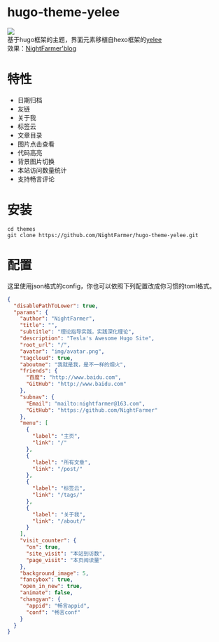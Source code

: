 # hugo-theme-yelee

![](http://orh51lve9.bkt.clouddn.com/theme-yelee-hugo.png)  
基于hugo框架的主题，界面元素移植自hexo框架的[yelee](https://github.com/MOxFIVE/hexo-theme-yelee)  
效果：[NightFarmer'blog](https://www.nightfarmer.top/)

# 特性
- 日期归档
- 友链
- 关于我
- 标签云
- 文章目录
- 图片点击查看
- 代码高亮
- 背景图片切换
- 本站访问数量统计
- 支持畅言评论

# 安装
```
cd themes
git clone https://github.com/NightFarmer/hugo-theme-yelee.git
```

# 配置
这里使用json格式的config，你也可以依照下列配置改成你习惯的toml格式。
```json
{
  "disablePathToLower": true,
  "params": {
    "author": "NightFarmer",
    "title": "",
    "subtitle": "理论指导实践，实践深化理论",
    "description": "Tesla's Awesome Hugo Site",
    "root_url": "/",
    "avatar": "img/avatar.png",
    "tagcloud": true,
    "aboutme": "我就是我，是不一样的烟火",
    "friends": {
      "百度": "http://www.baidu.com",
      "GitHub": "http://www.baidu.com"
    },
    "subnav": {
      "Email": "mailto:nightfarmer@163.com",
      "GitHub": "https://github.com/NightFarmer"
    },
    "menu": [
      {
        "label": "主页",
        "link": "/"
      },
      {
        "label": "所有文章",
        "link": "/post/"
      },
      {
        "label": "标签云",
        "link": "/tags/"
      },
      {
        "label": "关于我",
        "link": "/about/"
      }
    ],
    "visit_counter": {
      "on": true,
      "site_visit": "本站到访数",
      "page_visit": "本页阅读量"
    },
    "background_image": 5,
    "fancybox": true,
    "open_in_new": true,
    "animate": false,
    "changyan": {
      "appid": "畅言appid",
      "conf": "畅言conf"
    }
  }
}

```
